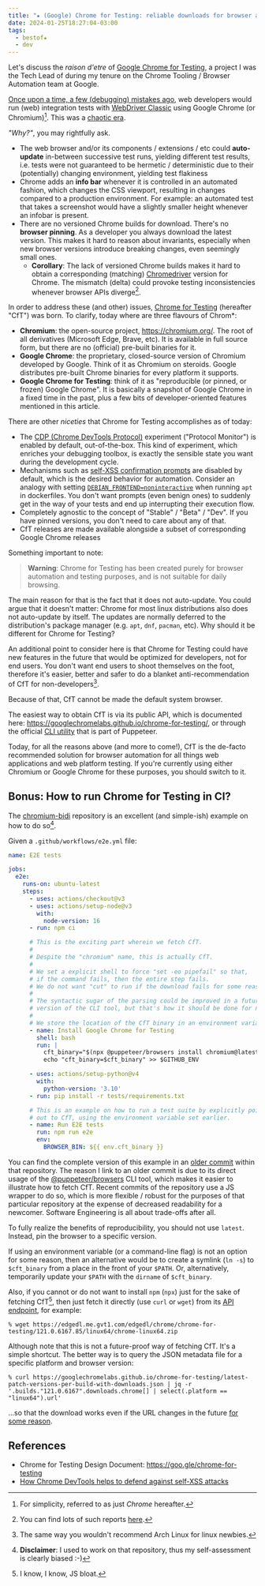 ```yaml
---
title: "★ (Google) Chrome for Testing: reliable downloads for browser automation"
date: 2024-01-25T18:27:04-03:00
tags:
  - bestof★
  - dev
---
```


Let's discuss the _raison d'etre_ of [Google Chrome for
Testing](https://developer.chrome.com/blog/chrome-for-testing), a project I was
the Tech Lead of during my tenure on the Chrome Tooling / Browser Automation team
at Google.


[Once upon a time, a few (debugging) mistakes
ago](https://www.youtube.com/watch?v=9y4A15WCGdc), web developers would run
(web) integration tests with [WebDriver
Classic](https://www.w3.org/TR/webdriver2/) using Google Chrome (or Chromium)[^1].
This was a [chaotic
era](https://three-body-problem.fandom.com/wiki/Chaotic_Era).

_"Why?"_, you may rightfully ask.

- The web browser and/or its components / extensions / etc could
  **auto-update** in-between successive test runs, yielding different test
  results, i.e. tests were not guaranteed to be hermetic / deterministic due to
  their (potentially) changing environment, yielding test flakiness
- Chrome adds an **info bar** whenever it is controlled in an automated
  fashion, which changes the CSS viewport, resulting in changes compared to a
  production environment. For example: an automated test that takes a
  screenshot would have a slightly smaller height whenever an infobar is
  present.
- There are no versioned Chrome builds for download. There's no **browser
  pinning**. As a developer you always download the latest version. This makes
  it hard to reason about invariants, especially when new browser versions
  introduce breaking changes, even seemingly small ones.
  - **Corollary**: The lack of versioned Chrome builds makes it hard to obtain
    a corresponding (matching)
    [Chromedriver](https://chromedriver.chromium.org/downloads) version for
    Chrome. The mismatch (delta) could provoke testing inconsistencies whenever
    browser APIs diverge[^3].

In order to address these (and other) issues, [Chrome for
Testing](https://goo.gle/chrome-for-testing) (hereafter "CfT") was born. To
clarify, today where are three flavours of Chrom*:

- **Chromium**: the open-source project, https://chromium.org/. The root of all
  derivatives (Microsoft Edge, Brave, etc). It is available in full source
  form, but there are no (official) pre-built binaries for it.
- **Google Chrome**: the proprietary, closed-source version of Chromium developed
  by Google. Think of it as Chromium on steroids. Google distributes pre-built
  Chrome binaries for every platform it supports.
- **Google Chrome for Testing**: think of it as "reproducible (or pinned, or
  frozen) Google Chrome". It is basically a snapshot of Google Chrome in a
  fixed time in the past, plus a few bits of developer-oriented features
  mentioned in this article.

There are other _niceties_ that Chrome for Testing accomplishes as of today:

- The [CDP (Chrome DevTools
  Protocol)](https://chromedevtools.github.io/devtools-protocol/) experiment
  ("Protocol Monitor") is enabled by default, out-of-the-box. This kind of
  experiment, which enriches your debugging toolbox, is exactly the sensible
  state you want during the development cycle.
- Mechanisms such as [self-XSS confirmation
  prompts](https://developer.chrome.com/blog/self-xss) are disabled by default,
  which is the desired behavior for automation. Consider an analogy with
  setting
  [`DEBIAN_FRONTEND=noninteractive`](https://askubuntu.com/questions/972516/debian-frontend-environment-variable)
  when running `apt` in dockerfiles. You don't want prompts (even benign ones)
  to suddenly get in the way of your tests and end up interrupting their
  execution flow.
- Completely agnostic to the concept of "Stable" / "Beta" / "Dev". If you have
  pinned versions, you don't need to care about any of that.
- CfT releases are made available alongside a subset of corresponding Google
  Chrome releases

Something important to note:

> **Warning**: Chrome for Testing has been created purely for browser
> automation and testing purposes, and is not suitable for daily browsing.

The main reason for that is the fact that it does not auto-update. You could
argue that it doesn't matter: Chrome for most linux distributions also does not
auto-update by itself. The updates are normally deferred to the distribution's
package manager (e.g. `apt`, `dnf`, `pacman`, etc). Why should it be different
for Chrome for Testing?

An additional point to consider here is that Chrome for Testing could have new
features in the future that would be optimized for developers, not for end
users. You don't want end users to shoot themselves on the foot, therefore it's
easier, better and safer to do a blanket anti-recommendation of CfT for
non-developers[^2].

Because of that, CfT cannot be made the default system browser.

The easiest way to obtain CfT is via its public API, which is documented here:
https://googlechromelabs.github.io/chrome-for-testing/, or through the official
[CLI utility](https://pptr.dev/browsers-api) that is part of Puppeteer.

Today, for all the reasons above (and more to come!), CfT is the de-facto
recommended solution for browser automation for all things web applications and
web platform testing. If you're currently using either Chromium or Google
Chrome for these purposes, you should switch to it.

## Bonus: How to run Chrome for Testing in CI?

The [chromium-bidi](https://github.com/GoogleChromeLabs/chromium-bidi) repository is an excellent (and simple-ish) example on how to do so[^4].

Given a `.github/workflows/e2e.yml` file:

```yaml
name: E2E tests

jobs:
  e2e:
    runs-on: ubuntu-latest
    steps:
      - uses: actions/checkout@v3
      - uses: actions/setup-node@v3
        with:
          node-version: 16
      - run: npm ci

      # This is the exciting part wherein we fetch CfT.
      #
      # Despite the "chromium" name, this is actually CfT.
      #
      # We set a explicit shell to force "set -eo pipefail" so that,
      # if the command fails, then the entire step fails.
      # We do not want "cut" to run if the download fails for some reason.
      #
      # The syntactic sugar of the parsing could be improved in a future
      # version of the CLI tool, but that's how it should be done for now.
      #
      # We store the location of the CfT binary in an environment variable.
      - name: Install Google Chrome for Testing
        shell: bash
        run: |
          cft_binary="$(npx @puppeteer/browsers install chromium@latest | cut -f 2- -d' ')"
          echo "cft_binary=$cft_binary" >> $GITHUB_ENV

      - uses: actions/setup-python@v4
        with:
          python-version: '3.10'
      - run: pip install -r tests/requirements.txt

      # This is an example on how to run a test suite by explicitly pointing
      # out to CfT, using the environment variable set earlier.
      - name: Run E2E tests
        run: npm run e2e
        env:
          BROWSER_BIN: ${{ env.cft_binary }}
```

You can find the complete version of this example in an [older
commit](https://github.com/GoogleChromeLabs/chromium-bidi/blob/7d0962eb85c014dbb2cace7d471dd29474f11eab/.github/workflows/e2e.yml)
within that repository. The reason I link to an older commit is due to its
direct usage of the [@puppeteer/browsers](https://pptr.dev/browsers-api) CLI
tool, which makes it easier to illustrate how to fetch CfT. Recent commits of
the repository use a JS wrapper to do so, which is more flexible / robust for
the purposes of that particular repository at the expense of decreased
readability for a newcomer. Software Engineering is all about trade-offs after
all.

To fully realize the benefits of reproducibility, you should not use `latest`.
Instead, pin the browser to a specific version.

If using an environment variable (or a command-line flag) is not an option for
some reason, then an alternative would be to create a symlink (`ln -s`) to
`$cft_binary` from a place in the front of your `$PATH`. Or, alternatively,
temporarily update your `$PATH` with the `dirname` of `$cft_binary`.

Also, if you cannot or do not want to install `npm` (`npx`) just for the sake
of fetching CfT[^5], then just fetch it directly (use `curl` or `wget`) from
its [API
endpoint](https://github.com/GoogleChromeLabs/chrome-for-testing#json-api-endpoints), for example:

```shell
% wget https://edgedl.me.gvt1.com/edgedl/chrome/chrome-for-testing/121.0.6167.85/linux64/chrome-linux64.zip
```

Although note that this is not a future-proof way of fetching CfT. It's a
simple shortcut. The better way is to query the JSON metadata file for a
specific platform and browser version:

```shell
% curl https://googlechromelabs.github.io/chrome-for-testing/latest-patch-versions-per-build-with-downloads.json | jq -r '.builds."121.0.6167".downloads.chrome[] | select(.platform == "linux64").url'
```

...so that the download works even if the URL changes in the future [for some
reason](https://github.com/GoogleChromeLabs/chrome-for-testing/pull/102).

## References

- Chrome for Testing Design Document: https://goo.gle/chrome-for-testing
- [How Chrome DevTools helps to defend against self-XSS attacks](https://developer.chrome.com/blog/self-xss#can_you_disable_it_for_test_automation)

[^1]: For simplicity, referred to as just _Chrome_ hereafter.
[^2]: The same way you wouldn't recommend Arch Linux for linux newbies.
[^3]: You can find lots of such reports [here](https://groups.google.com/g/chromedriver-users).
[^4]: **Disclaimer**: I used to work on that repository, thus my self-assessment is clearly biased :-)
[^5]: I know, I know, JS bloat.
